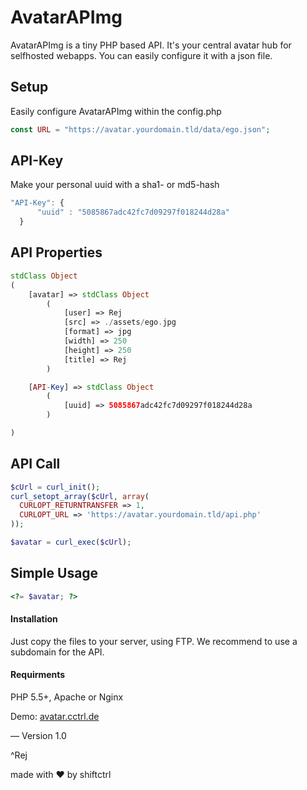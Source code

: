 # AvatarAPImg
AvatarAPImg is a tiny PHP based API. It's your central avatar hub for selfhosted webapps.
You can easily configure it with a json file.


## Setup
Easily configure AvatarAPImg within the config.php
```PHP
const URL = "https://avatar.yourdomain.tld/data/ego.json";
```


## API-Key
Make your personal uuid with a sha1- or md5-hash
```javascript
"API-Key": {
      "uuid" : "5085867adc42fc7d09297f018244d28a"
  }
```


## API Properties
```PHP
stdClass Object
(
    [avatar] => stdClass Object
        (
            [user] => Rej
            [src] => ./assets/ego.jpg
            [format] => jpg
            [width] => 250
            [height] => 250
            [title] => Rej
        )

    [API-Key] => stdClass Object
        (
            [uuid] => 5085867adc42fc7d09297f018244d28a
        )

)
```


## API Call
```PHP
$cUrl = curl_init();
curl_setopt_array($cUrl, array(
  CURLOPT_RETURNTRANSFER => 1,
  CURLOPT_URL => 'https://avatar.yourdomain.tld/api.php'
));

$avatar = curl_exec($cUrl);
```


## Simple Usage
```PHP
<?= $avatar; ?>
```


#### Installation
Just copy the files to your server, using FTP. We recommend to use a subdomain for the API.


#### Requirments
PHP 5.5+, Apache or Nginx


Demo: [avatar.cctrl.de](http://avatar.cctrl.de)

—
Version 1.0


^Rej

made with ❤ by shiftctrl
